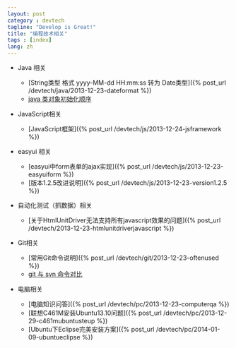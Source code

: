 ```yaml
---
layout: post
category : devtech
tagline: "Develop is Great!"
title: "编程技术相关"
tags : [index]
lang: zh
---
```


*  Java 相关
    * [String类型 格式 yyyy-MM-dd HH:mm:ss 转为 Date类型]({% post_url /devtech/java/2013-12-23-dateformat %})
    * [java 类对象初始化顺序](http://moshihao.com/?p=315)

*  JavaScript相关
    * [JavaScript框架]({% post_url /devtech/js/2013-12-24-jsframework %})

*  easyui 相关
    * [easyui中form表单的ajax实现]({% post_url /devtech/js/2013-12-23-easyuiform %})
    * [版本1.2.5改进说明]({% post_url /devtech/js/2013-12-23-version1.2.5 %})

*  自动化测试（抓数据）相关
    * [关于HtmlUnitDriver无法支持所有javascript效果的问题]({% post_url /devtech/2013-12-23-htmlunitdriverjavascript %})

*  Git相关
    * [常用Git命令说明]({% post_url /devtech/git/2013-12-23-oftenused %})
    * [git 与 svn 命令对比](http://java.dzone.com/articles/git-vs-svn-basic-commandline)

*  电脑相关
    * [电脑知识问答]({% post_url /devtech/pc/2013-12-23-computerqa %})
    * [联想C461M安装Ubuntu13.10问题]({% post_url /devtech/pc/2013-12-29-c461mubuntusteup %})
    * [Ubuntu下Eclipse完美安装方案]({% post_url /devtech/pc/2014-01-09-ubuntueclipse %})
